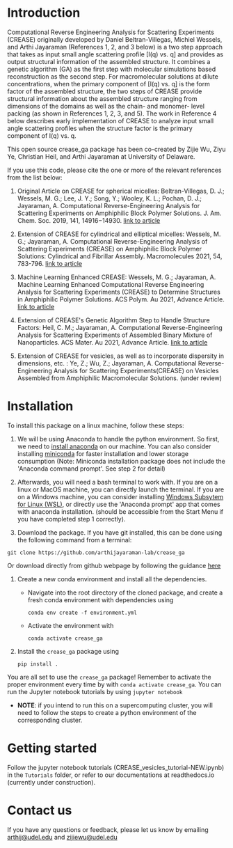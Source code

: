 # Introduction
Computational Reverse Engineering Analysis for Scattering Experiments (CREASE) originally developed by Daniel Beltran-Villegas, Michiel Wessels, and Arthi Jayaraman (References 1, 2, and 3 below) is a two step approach that takes as input small angle scattering profile [I(q) vs. q] and provides as output structural information of the assembled structure.  It combines a genetic algorithm (GA) as the first step with molecular simulations based reconstruction as the second step. For macromolecular solutions at dilute concentrations, when the primary component of [I(q) vs. q] is the form factor of the assembled structure, the two steps of CREASE provide structural information about the assembled structure ranging from dimensions of the domains as well as the chain- and monomer- level packing (as shown in References 1, 2, 3, and 5). The work in Reference 4 below describes early implementation of CREASE to analyze input small angle scattering profiles when the structure factor is the primary component of I(q) vs. q. 

This open source crease_ga package has been co-created by Zijie Wu, Ziyu Ye, Christian Heil, and Arthi Jayaraman at University of Delaware.

If you use this code, please cite the one or more of the relevant references from the list below:

1.  Original Article on CREASE for spherical micelles:  Beltran-Villegas, D. J.; Wessels, M. G.; Lee, J. Y.; Song, Y.; Wooley, K. L.; Pochan, D. J.; Jayaraman, A. Computational Reverse-Engineering Analysis for Scattering Experiments on Amphiphilic Block Polymer Solutions. J. Am. Chem. Soc. 2019, 141, 14916−14930. [link to article](https://pubs.acs.org/doi/abs/10.1021/jacs.9b08028)

2. Extension of CREASE for cylindrical and elliptical micelles: Wessels, M. G.; Jayaraman, A. Computational Reverse-Engineering Analysis of Scattering Experiments (CREASE) on Amphiphilic Block Polymer Solutions: Cylindrical and Fibrillar Assembly. Macromolecules 2021, 54, 783-796. [link to article](https://pubs.acs.org/doi/abs/10.1021/acs.macromol.0c02265)

3. Machine Learning Enhanced CREASE:  Wessels, M. G.; Jayaraman, A. Machine Learning Enhanced Computational Reverse Engineering Analysis for Scattering Experiments (CREASE) to Determine Structures in Amphiphilic Polymer Solutions. ACS Polym. Au 2021, Advance Article. [link to article](https://pubs.acs.org/doi/abs/10.1021/acspolymersau.1c00015) 

4. Extension of CREASE's Genetic Algorithm Step to Handle Structure Factors:  Heil, C. M.; Jayaraman, A. Computational Reverse-Engineering Analysis for Scattering Experiments of Assembled Binary Mixture of Nanoparticles. ACS Mater. Au 2021, Advance Article. [link to article](https://pubs.acs.org/doi/10.1021/acsmaterialsau.1c00015) 

5. Extension of CREASE for vesicles, as well as to incorporate dispersity in dimensions, etc. : Ye, Z.; Wu, Z.; Jayaraman, A. Computational Reverse-Engineering Analysis for Scattering Experiments(CREASE) on Vesicles Assembled from Amphiphilic Macromolecular Solutions. (under review)

# Installation
To install this package on a linux machine, follow these steps:

1. We will be using Anaconda to handle the python environment. So first, we need to [install anaconda](https://docs.conda.io/projects/conda/en/latest/user-guide/install/linux.html) on our machine. You can also consider installing [miniconda](https://docs.conda.io/en/latest/miniconda.html) for faster installation and lower storage consumption (Note: Miniconda installation package  does not include the 'Anaconda command prompt'. See step 2 for detail)

1. Afterwards, you will need a bash terminal to work with. If you are on a linux or MacOS machine, you can directly launch the terminal. If you are on a Windows machine, you can consider installing [Windows Subsytem for Linux (WSL)](https://ubuntu.com/wsl), or directly use the 'Anaconda prompt' app that comes with anaconda installation. (should be accessible from the Start Menu if you have completed step 1 correctly).

1. Download the package. If you have git installed, this can be done using the following command from a terminal:
```
git clone https://github.com/arthijayaraman-lab/crease_ga
```

Or download directly from github webpage by following the guidance [here](https://docs.github.com/en/github/creating-cloning-and-archiving-repositories/cloning-a-repository-from-github/cloning-a-repository)

1. Create a new conda environment and install all the dependencies. 
   - Navigate into the root directory of the cloned package, and create a fresh conda environment with dependencies using
     ```
     conda env create -f environment.yml
     ```
   - Activate the environment with
     ```
     conda activate crease_ga
     ```

1. Install the `crease_ga` package using
   ```
   pip install .
   ```
You are all set to use the `crease_ga` package! Remember to activate the proper environment every time by with `conda activate crease_ga`. You can run the Jupyter notebook tutorials by using
    ```
    jupyter notebook
    ```

- **NOTE**: if you intend to run this on a supercomputing cluster, you will need to follow the steps to create a python environment of the corresponding cluster.

# Getting started
Follow the jupyter notebook tutorials (CREASE_vesicles_tutorial-NEW.ipynb) in the `Tutorials` folder, or refer to our documentations at readthedocs.io (currently under construction).

# Contact us
If you have any questions or feedback, please let us know by emailing arthij@udel.edu and zijiewu@udel.edu
